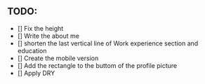 ## TODO:

- [] Fix the height
- [] Write the about me
- [] shorten the last vertical line of Work experience section and education
- [] Create the mobile version
- [] Add the rectangle to the buttom of the profile picture
- [] Apply DRY